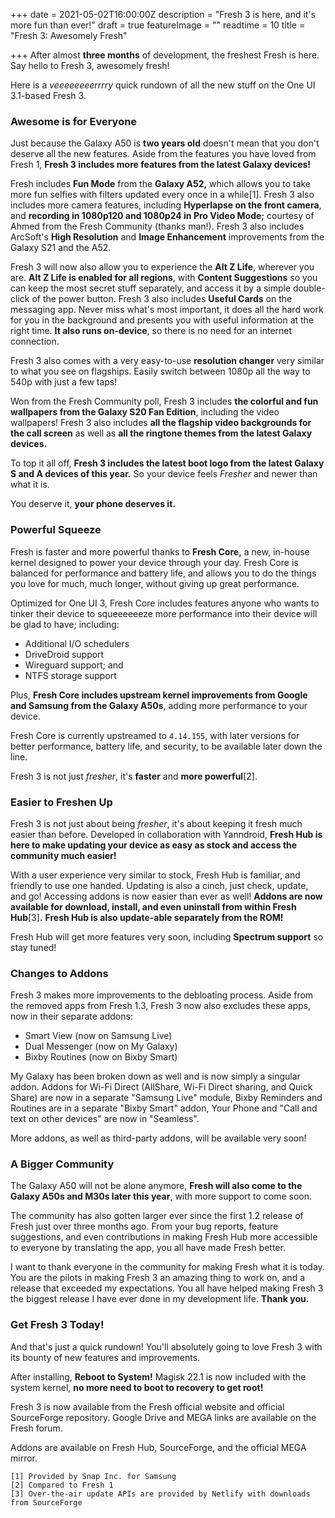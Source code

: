 +++
date = 2021-05-02T16:00:00Z
description = "Fresh 3 is here, and it's more fun than ever!"
draft = true
featureImage = ""
readtime = 10
title = "Fresh 3: Awesomely Fresh"

+++
After almost **three months** of development, the freshest Fresh is here. Say hello to Fresh 3, awesomely fresh!

Here is a _veeeeeeeerrrry_ quick rundown of all the new stuff on the One UI 3.1-based Fresh 3.

### Awesome is for Everyone

Just because the Galaxy A50 is **two years old** doesn't mean that you don't deserve all the new features. Aside from the features you have loved from Fresh 1, **Fresh 3 includes more features from the latest Galaxy devices!**

Fresh includes **Fun Mode** from the **Galaxy A52,** which allows you to take more fun selfies with filters updated every once in a while\[1\]. Fresh 3 also includes more camera features, including **Hyperlapse on the front camera**, and **recording in 1080p120 and 1080p24 in Pro Video Mode;** courtesy of Ahmed from the Fresh Community (thanks man!). Fresh 3 also includes ArcSoft's **High Resolution** and **Image Enhancement** improvements from the Galaxy S21 and the A52.

Fresh 3 will now also allow you to experience the **Alt Z Life**, wherever you are. **Alt Z Life is enabled for all regions**, with **Content Suggestions** so you can keep the most secret stuff separately, and access it by a simple double-click of the power button. Fresh 3 also includes **Useful Cards** on the messaging app. Never miss what's most important, it does all the hard work for you in the background and presents you with useful information at the right time. **It also runs on-device**, so there is no need for an internet connection.

Fresh 3 also comes with a very easy-to-use **resolution changer** very similar to what you see on flagships. Easily switch between 1080p all the way to 540p with just a few taps!

Won from the Fresh Community poll, Fresh 3 includes **the colorful and fun wallpapers from the Galaxy S20 Fan Edition**, including the video wallpapers! Fresh 3 also includes **all the flagship video backgrounds for the call screen** as well as **all the ringtone themes from the latest Galaxy devices.**

To top it all off, **Fresh 3 includes the latest boot logo from the latest Galaxy S and A devices of this year.** So your device feels _Fresher_ and newer than what it is.

You deserve it, **your phone deserves it.**

### Powerful Squeeze

Fresh is faster and more powerful thanks to **Fresh Core,** a new, in-house kernel designed to power your device through your day. Fresh Core is balanced for performance and battery life, and allows you to do the things you love for much, much longer, without giving up great performance.

Optimized for One UI 3, Fresh Core includes features anyone who wants to tinker their device to squeeeeeeze more performance into their device will be glad to have; including:

* Additional I/O schedulers
* DriveDroid support
* Wireguard support; and
* NTFS storage support

Plus, **Fresh Core includes upstream kernel improvements from Google and Samsung from the Galaxy A50s**, adding more performance to your device.

Fresh Core is currently upstreamed to `4.14.155`, with later versions for better performance, battery life, and security, to be available later down the line.

Fresh 3 is not just _fresher_, it's **faster** and **more powerful**\[2\].

### Easier to Freshen Up

Fresh 3 is not just about being _fresher_, it's about keeping it fresh much easier than before. Developed in collaboration with Yanndroid, **Fresh Hub is here to make updating your device as easy as stock and access the community much easier!**

With a user experience very similar to stock, Fresh Hub is familiar, and friendly to use one handed. Updating is also a cinch, just check, update, and go! Accessing addons is now easier than ever as well! **Addons are now available for download, install, and even uninstall from within Fresh Hub**\[3\]**.** **Fresh Hub is also update-able separately from the ROM!**

Fresh Hub will get more features very soon, including **Spectrum support** so stay tuned!

### Changes to Addons

Fresh 3 makes more improvements to the debloating process. Aside from the removed apps from Fresh 1.3, Fresh 3 now also excludes these apps, now in their separate addons:

* Smart View (now on Samsung Live)
* Dual Messenger (now on My Galaxy)
* Bixby Routines (now on Bixby Smart)

My Galaxy has been broken down as well and is now simply a singular addon. Addons for Wi-Fi Direct (AllShare, Wi-Fi Direct sharing, and Quick Share) are now in a separate "Samsung Live" module, Bixby Reminders and Routines are in a separate "Bixby Smart" addon, Your Phone and "Call and text on other devices" are now in "Seamless".

More addons, as well as third-party addons, will be available very soon!

### A Bigger Community

The Galaxy A50 will not be alone anymore, **Fresh will also come to the Galaxy A50s and M30s later this year**, with more support to come soon.

The community has also gotten larger ever since the first 1.2 release of Fresh just over three months ago. From your bug reports, feature suggestions, and even contributions in making Fresh Hub more accessible to everyone by translating the app, you all have made Fresh better.

I want to thank everyone in the community for making Fresh what it is today. You are the pilots in making Fresh 3 an amazing thing to work on, and a release that exceeded my expectations. You all have helped making Fresh 3 the biggest release I have ever done in my development life. **Thank you.**

### Get Fresh 3 Today!

And that's just a quick rundown! You'll absolutely going to love Fresh 3 with its bounty of new features and improvements.

After installing, **Reboot to System!** Magisk 22.1 is now included with the system kernel, **no more need to boot to recovery to get root!**

Fresh 3 is now available from the Fresh official website and official SourceForge repository. Google Drive and MEGA links are available on the Fresh forum.

Addons are available on Fresh Hub, SourceForge, and the official MEGA mirror.

    [1] Provided by Snap Inc. for Samsung
    [2] Compared to Fresh 1
    [3] Over-the-air update APIs are provided by Netlify with downloads from SourceForge